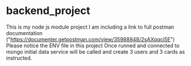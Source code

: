 # backend_project
 This is my node js module project
I am including a link to full postman documentation ("https://documenter.getpostman.com/view/35988848/2sAXqqci5E")
Please notice the ENV file in this project 
Once runned and connected to mongo initial data service will be called and create 3 users and 3 cards as instructed.
